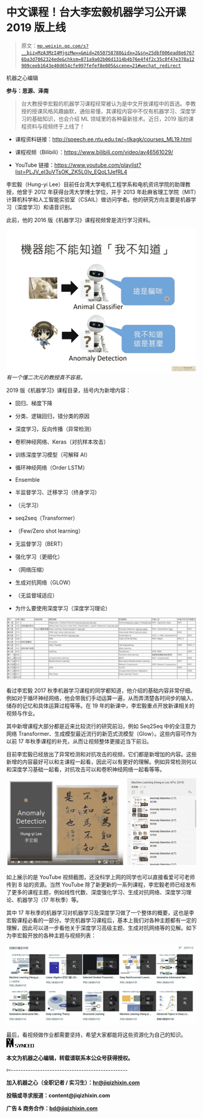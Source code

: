 # 中文课程！台大李宏毅机器学习公开课 2019 版上线

> 原文：[`mp.weixin.qq.com/s?__biz=MzA3MzI4MjgzMw==&mid=2650758780&idx=2&sn=25dbf006ead8e67676ba3d7062324ede&chksm=871a9a02b06d1314b4b76e4f4f2c35c0f47e378a12909ceeb1643e40d654cfe997fefef8e005&scene=21#wechat_redirect`](http://mp.weixin.qq.com/s?__biz=MzA3MzI4MjgzMw==&mid=2650758780&idx=2&sn=25dbf006ead8e67676ba3d7062324ede&chksm=871a9a02b06d1314b4b76e4f4f2c35c0f47e378a12909ceeb1643e40d654cfe997fefef8e005&scene=21#wechat_redirect)

机器之心编辑

**参与：思源、泽南**

> 台大教授李宏毅的机器学习课程经常被认为是中文开放课程中的首选。李教授的授课风格风趣幽默，通俗易懂，其课程内容中不仅有机器学习、深度学习的基础知识，也会介绍 ML 领域里的各种最新技术。近日，2019 版的课程资料与视频终于上线了！

*   课程资料链接：http://speech.ee.ntu.edu.tw/~tlkagk/courses_ML19.html

*   课程视频（Bilibili）：https://www.bilibili.com/video/av46561029/

*   YouTube 链接：https://www.youtube.com/playlist?list=PLJV_el3uVTsOK_ZK5L0Iv_EQoL1JefRL4

李宏毅（Hung-yi Lee）目前任台湾大学电机工程学系和电机资讯学院的助理教授，他曾于 2012 年获得台湾大学博士学位，并于 2013 年赴麻省理工学院（MIT）计算机科学和人工智能实验室（CSAIL）做访问学者。他的研究方向主要是机器学习（深度学习）和语音识别。

此前，他的 2016 版《机器学习》课程视频曾是流行学习资料。

![](img/674f64e01268e1226f1ae8e373b9ceae.jpg)*有一个懂二次元的教授真不容易。*

2019 版《机器学习》课程目录，括号内为新增内容：

*   回归、梯度下降

*   分类、逻辑回归，错分类的原因

*   深度学习，反向传播（异常检测）

*   卷积神经网络、Keras（对抗样本攻击）

*   训练深度学习模型（可解释 AI）

*   循环神经网络（Order LSTM）

*   Ensemble

*   半监督学习、迁移学习（终身学习）

*   （元学习）

*   seq2seq（Transformer）

*   （Few/Zero shot learning）

*   无监督学习（BERT）

*   强化学习（更细化）

*   （网络压缩）

*   生成对抗网络（GLOW）

*   （无监督域适应）

*   为什么要使用深度学习（深度学习理论）

![](img/1c2ef2c27b63605e330ed87bdb5e1594.jpg)

看过李宏毅 2017 秋季机器学习课程的同学都知道，他介绍的基础内容非常仔细。例如对于循环神经网络，他会带我们手动运算一遍，从而弄清楚各时间步的输入、储存的记忆和具体运算过程等等。在 19 年的新课中，李宏毅重点开放新课相关的视频与作业。

其中新增课程大部分都是近来比较流行的研究前沿，例如 Seq2Seq 中的全注意力网络 Transformer、生成模型最近流行的新范式流模型（Glow）。这些内容可作为以前 17 年秋季课程的补充，从而让视频整体更接近当下前沿。

目前李宏毅已经放出了异常检测和对抗攻击的视频，它们都是新增加的内容。这些新增的内容最好可以和主课程一起看，因此可以有更好的理解。例如异常检测何以和深度学习基础一起看，对抗攻击可以和卷积神经网络一起看等等。

![](img/4927409841287adfad622dff88581d86.jpg)

如上展示的是 YouTube 视频截图，还没科学上网的同学也可以直接看爱可可老师传到 B 站的资源。当然 YouTube 除了新更新的一系列课程，李宏毅老师已经发布了更多的课程主题，例如线性代数、深度强化学习、生成对抗网络、深度学习理论、机器学习（17 年秋季）等。

其中 17 年秋季的机器学习对机器学习及深度学习做了一个整体的概要，这也是李宏毅课程必看的一部分。学完机器学习课程后，基本上我们对各种主题都有一定的理解，因此可以进一步看他关于深度学习高级主题、生成对抗网络等的见解。如下为李宏毅开放的各种主题与视频列表：

![](img/0b45eb6ac28443c9a93379ecc7d7d348.jpg)

最后，看视频做作业都需要坚持，希望大家都能将这些资源化为自己的知识。*****![](img/98db554c57db91144fde9866558fb8c3.jpg)*****

****本文为机器之心编辑，**转载请联系本公众号获得授权****。**

✄------------------------------------------------

**加入机器之心（全职记者 / 实习生）：hr@jiqizhixin.com**

**投稿或寻求报道：**content**@jiqizhixin.com**

**广告 & 商务合作：bd@jiqizhixin.com**